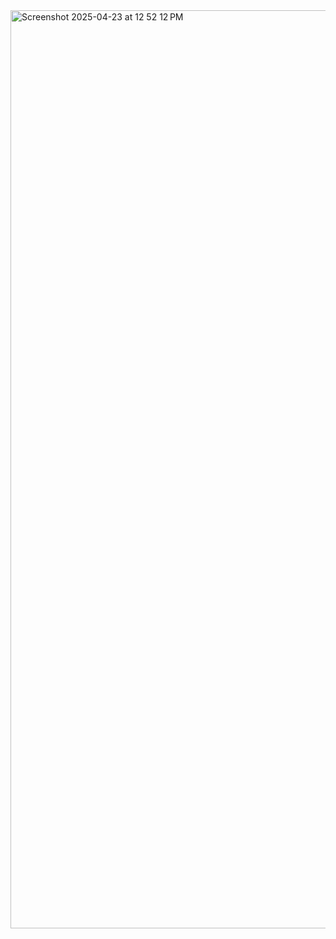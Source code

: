 <img width="1469" alt="Screenshot 2025-04-23 at 12 52 12 PM" src="https://github.com/user-attachments/assets/25689966-b180-4745-ae0b-99376f441e78" />
